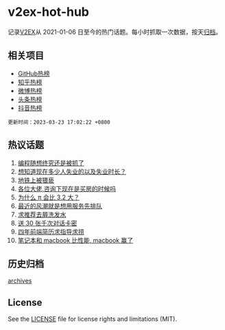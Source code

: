 # v2ex-hot-hub

 记录[V2EX](https://www.v2ex.com/)从 2021-01-06 日至今的热门话题。每小时抓取一次数据，按天[归档](archives)。
 
 ## 相关项目

- [GitHub热榜](https://github.com/it985/github-hot-hub)
- [知乎热榜](https://github.com/it985/zhihu-hot-hub)
- [微博热榜](https://github.com/it985/weibo-hot-hub)
- [头条热榜](https://github.com/it985/toutiao-hot-hub)
- [抖音热榜](https://github.com/it985/douyin-hot-hub)


 `更新时间：2023-03-23 17:02:22 +0800`

## 热议话题

1. [编程随想终究还是被抓了](https://www.v2ex.com/t/926477)
1. [想知道现在多少人失业的以及失业时长？](https://www.v2ex.com/t/926412)
1. [地铁上被猥亵](https://www.v2ex.com/t/926377)
1. [各位大佬,咨询下现在是买房的时候吗](https://www.v2ex.com/t/926397)
1. [为什么 π 会比 3.2 大？](https://www.v2ex.com/t/926432)
1. [最近的风潮就是想用服务先排队](https://www.v2ex.com/t/926430)
1. [求推荐去屑洗发水](https://www.v2ex.com/t/926425)
1. [送 30 张千次对话卡密](https://www.v2ex.com/t/926423)
1. [四年前端简历求指导求捞](https://www.v2ex.com/t/926406)
1. [笔记本和 macbook 比性能, macbook 赢了](https://www.v2ex.com/t/926447)

## 历史归档

[archives](archives)

## License

See the [LICENSE](LICENSE) file for license rights and limitations (MIT).
